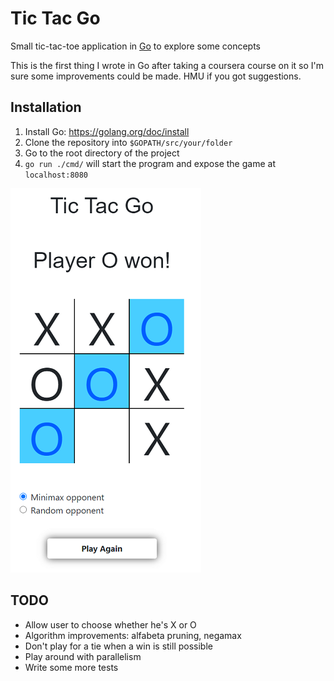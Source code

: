 # Tic Tac Go

Small tic-tac-toe application in [Go](https://golang.org/) to explore some concepts

This is the first thing I wrote in Go after taking a coursera course on it so I'm sure some improvements could be made. HMU if you got suggestions.

## Installation

1. Install Go: https://golang.org/doc/install
2. Clone the repository into `$GOPATH/src/your/folder`
3. Go to the root directory of the project
4. `go run ./cmd/` will start the program and expose the game at `localhost:8080`

![Game board](/assets/board70.png)

## TODO

- Allow user to choose whether he's X or O
- Algorithm improvements: alfabeta pruning, negamax
- Don't play for a tie when a win is still possible
- Play around with parallelism
- Write some more tests
